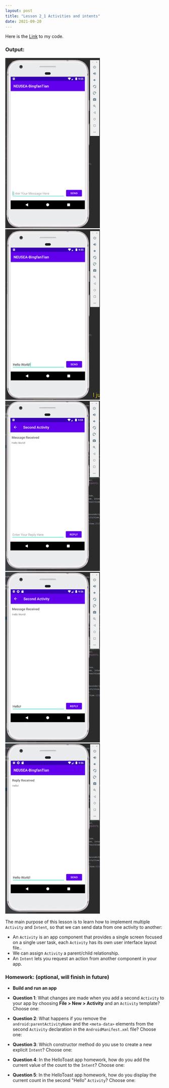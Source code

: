 ```yaml
---
layout: post
title: "Lesson 2_1 Activities and intents"
date: 2021-09-20
---
```


Here is the [Link](https://github.com/BingfanTian96/NEU_CS5520_21Fall/tree/main/lesson2_1) to my code.

### Output:
<p float="left">
    <img src="https://raw.githubusercontent.com/BingfanTian96/NEU_CS5520_21Fall/gh-pages/res/2_1_1.png" width="300" />
  <img src="https://raw.githubusercontent.com/BingfanTian96/NEU_CS5520_21Fall/gh-pages/res/2_1_2.png" width="300" /> 
  <img src="https://raw.githubusercontent.com/BingfanTian96/NEU_CS5520_21Fall/gh-pages/res/2_1_3.png" width="300" /> 
  <img src="https://raw.githubusercontent.com/BingfanTian96/NEU_CS5520_21Fall/gh-pages/res/2_1_4.png" width="300" /> 
  <img src="https://raw.githubusercontent.com/BingfanTian96/NEU_CS5520_21Fall/gh-pages/res/2_1_5.png" width="300" /> 
</p>

The main purpose of this lesson is to learn how to implement multiple `Activity` and `Intent`, so that we can send data from one activity to another:

- An  `Activity`  is an app component that provides a single screen focused on a single user task, each `Activity` has its own user interface layout file..
- We can assign `Activity` a parent/child relationship.
- An `Intent` lets you request an action from another component in your app.

### Homework: (optional, will finish in future)
- **Build and run an app**

- **Question 1**: What changes are made when you add a second `Activity` to your app by choosing **File > New > Activity** and an `Activity` template? Choose one:

- **Question 2**: What happens if you remove the `android:parentActivityName` and the `<meta-data>` elements from the second `Activity` declaration in the `AndroidManifest.xml` file? Choose one:

- **Question 3**: Which constructor method do you use to create a new explicit `Intent`? Choose one:

- **Question 4**: In the HelloToast app homework, how do you add the current value of the count to the `Intent`? Choose one:

- **Question 5**: In the HelloToast app homework, how do you display the current count in the second "Hello" `Activity`? Choose one:
